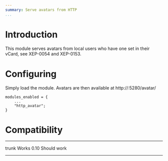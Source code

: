 ```yaml
---
summary: Serve avatars from HTTP
...
```


Introduction
============

This module serves avatars from local users who have one set in their
vCard, see XEP-0054 and XEP-0153.

Configuring
===========

Simply load the module.  Avatars are then available at
http://<host>:5280/avatar/<username>

    modules_enabled = {
        ...
        "http_avatar";
    }

Compatibility
=============

  ------- --------------
  trunk   Works
  0.10    Should work
  ------- --------------
